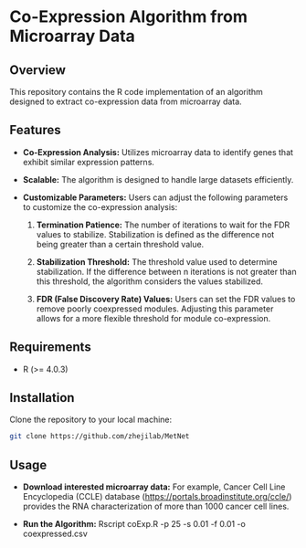 # Co-Expression Algorithm from Microarray Data

## Overview

This repository contains the R code implementation of an algorithm designed to extract co-expression data from microarray data. 

## Features

- **Co-Expression Analysis:** Utilizes microarray data to identify genes that exhibit similar expression patterns.
- **Scalable:** The algorithm is designed to handle large datasets efficiently.
- **Customizable Parameters:** Users can adjust the following parameters to customize the co-expression analysis:

    1. **Termination Patience:** The number of iterations to wait for the FDR values to stabilize. Stabilization is defined as the difference not being greater than a certain threshold value.

    2. **Stabilization Threshold:** The threshold value used to determine stabilization. If the difference between n iterations is not greater than this threshold, the algorithm considers the values stabilized.

    3. **FDR (False Discovery Rate) Values:** Users can set the FDR values to remove poorly coexpressed modules. Adjusting this parameter allows for a more flexible threshold for module co-expression.

## Requirements

- R (>= 4.0.3)

## Installation

Clone the repository to your local machine:

```bash
git clone https://github.com/zhejilab/MetNet
```


## Usage

- **Download interested microarray data:** For example, Cancer Cell Line Encyclopedia (CCLE) database (https://portals.broadinstitute.org/ccle/) provides the RNA characterization of more than 1000 cancer cell lines.

- **Run the Algorithm:** Rscript coExp.R -p 25 -s 0.01 -f 0.01 -o coexpressed.csv

